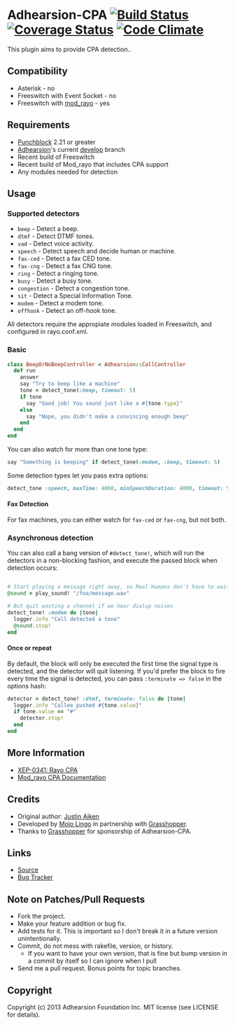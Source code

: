 # Adhearsion-CPA [![Build Status](https://secure.travis-ci.org/grasshoppergroup/adhearsion-cpa.png?branch=master)](http://travis-ci.org/grasshoppergroup/adhearsion-cpa) [![Coverage Status](https://coveralls.io/repos/grasshoppergroup/adhearsion-cpa/badge.png?branch=master)](https://coveralls.io/r/grasshoppergroup/adhearsion-cpa?branch=master) [![Code Climate](https://codeclimate.com/github/grasshoppergroup/adhearsion-cpa.png)](https://codeclimate.com/github/grasshoppergroup/adhearsion-cpa)

This plugin aims to provide CPA detection..

## Compatibility

* Asterisk - no
* Freeswitch with Event Socket - no
* Freeswitch with [mod_rayo](https://wiki.freeswitch.org/wiki/Mod_rayo) - yes

## Requirements

* [Punchblock](https://github.com/adhearsion/punchblock) 2.21 or greater
* [Adhearsion](https://github.com/adhearsion/adhearsion)'s current [develop](https://github.com/adhearsion/adhearsion/tree/develop) branch
* Recent build of Freeswitch
* Recent build of Mod_rayo that includes CPA support
* Any modules needed for detection

## Usage

### Supported detectors

- `beep` - Detect a beep.
- `dtmf` - Detect DTMF tones.
- `vad` - Detect voice activity.
- `speech` - Detect speech and decide human or machine.
- `fax-ced` - Detect a fax CED tone.
- `fax-cng` - Detect a fax CNG tone.
- `ring` - Detect a ringing tone.
- `busy` - Detect a busy tone.
- `congestion` - Detect a congestion tone.
- `sit` - Detect a Special Information Tone.
- `modem` - Detect a modem tone.
- `offhook` - Detect an off-hook tone.

All detectors require the appropiate modules loaded in Freeswitch, and configured in rayo.conf.xml.

### Basic

```ruby
class BeepOrNoBeepController < Adhearsion::CallController
  def run
    answer
    say "Try to beep like a machine"
    tone = detect_tone(:beep, timeout: 5)
    if tone
      say "Good job! You sound just like a #{tone.type}"
    else
      say "Nope, you didn't make a convincing enough beep"
    end
  end
end
```

You can also watch for more than one tone type:

```ruby
say "Something is beeping" if detect_tone(:modem, :beep, timeout: 5)
```

Some detection types let you pass extra options:

```ruby
detect_tone :speech, maxTime: 4000, minSpeechDuration: 4000, timeout: 5
```

#### Fax Detection

For fax machines, you can either watch for `fax-ced` or `fax-cng`, but not both.

### Asynchronous detection

You can also call a bang version of `#detect_tone!`, which will run the detectors in a non-blocking fashion, and execute the passed block when detection occurs:

```ruby

# Start playing a message right away, so Real Humans don't have to wait
@sound = play_sound! "/foo/message.wav"

# But quit wasting a channel if we hear dialup noises
detect_tone! :modem do |tone|
  logger.info "Call detected a tone"
  @sound.stop!
end
```

#### Once or repeat

By default, the block will only be executed the first time the signal type is detected, and the detector will quit listening.  If you'd prefer the block to fire every time the signal is detected, you can pass `:terminate => false` in the options hash:

```ruby
detector = detect_tone! :dtmf, terminate: false do |tone|
  logger.info "Callee pushed #{tone.value}"
  if tone.value == "#"
    detector.stop!
  end
end
```

## More Information

* [XEP-0341: Rayo CPA](http://xmpp.org/extensions/xep-0341.html)
* [Mod_rayo CPA Documentation](https://wiki.freeswitch.org/wiki/Mod_rayo#call_progress_analysis_settings)

## Credits

* Original author: [Justin Aiken](https://github.com/JustinAiken)
* Developed by [Mojo Lingo](http://mojolingo.com) in partnership with [Grasshopper](http://http://grasshopper.com/).
* Thanks to [Grasshopper](http://http://grasshopper.com/) for sponsorship of Adhearsion-CPA.

## Links

* [Source](https://github.com/grasshoppergroup/adhearsion-cpa)
* [Bug Tracker](https://github.com/grasshoppergroup/adhearsion-cpa/issues)

## Note on Patches/Pull Requests

* Fork the project.
* Make your feature addition or bug fix.
* Add tests for it. This is important so I don't break it in a future version unintentionally.
* Commit, do not mess with rakefile, version, or history.
  * If you want to have your own version, that is fine but bump version in a commit by itself so I can ignore when I pull
* Send me a pull request. Bonus points for topic branches.

## Copyright

Copyright (c) 2013 Adhearsion Foundation Inc. MIT license (see LICENSE for details).
